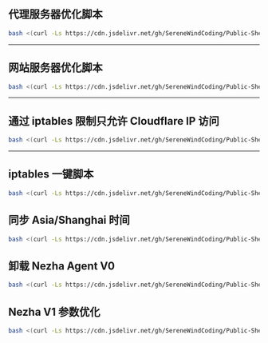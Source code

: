 ## 代理服务器优化脚本
``` bash
bash <(curl -Ls https://cdn.jsdelivr.net/gh/SereneWindCoding/Public-Shell@refs/heads/main/Server%20Optimize/Proxy%20Server/Optimize.sh)
``` 
---

## 网站服务器优化脚本
``` bash
bash <(curl -Ls https://cdn.jsdelivr.net/gh/SereneWindCoding/Public-Shell@refs/heads/main/Server%20Optimize/Web%20Server/Optimize.sh)
``` 
---

## 通过 iptables 限制只允许 Cloudflare IP 访问
``` bash
bash <(curl -Ls https://cdn.jsdelivr.net/gh/SereneWindCoding/Public-Shell@refs/heads/main/iptables/iptables-cloudflare%20ip%20only%20policy.sh)
``` 
---

## iptables 一键脚本
``` bash
bash <(curl -Ls https://cdn.jsdelivr.net/gh/SereneWindCoding/Public-Shell@refs/heads/main/iptables/iptables-pf.sh)
``` 

## 同步 Asia/Shanghai 时间
``` bash
bash <(curl -Ls https://cdn.jsdelivr.net/gh/SereneWindCoding/Public-Shell@refs/heads/main/Miscellaneous/Synctime-AsiaShanghai.sh)
``` 

## 卸载 Nezha Agent V0
``` bash
bash <(curl -Ls https://cdn.jsdelivr.net/gh/SereneWindCoding/Public-Shell@refs/heads/main/Miscellaneous/nezhav0-uninstall.sh)
``` 

## Nezha V1 参数优化
``` bash
bash <(curl -Ls https://cdn.jsdelivr.net/gh/SereneWindCoding/Public-Shell@refs/heads/main/Miscellaneous/nezhav1optimize.sh)
``` 